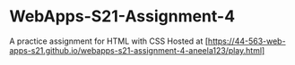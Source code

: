 # WebApps-S21-Assignment-4
A practice assignment for HTML with CSS
Hosted at [https://44-563-web-apps-s21.github.io/webapps-s21-assignment-4-aneela123/play.html]
